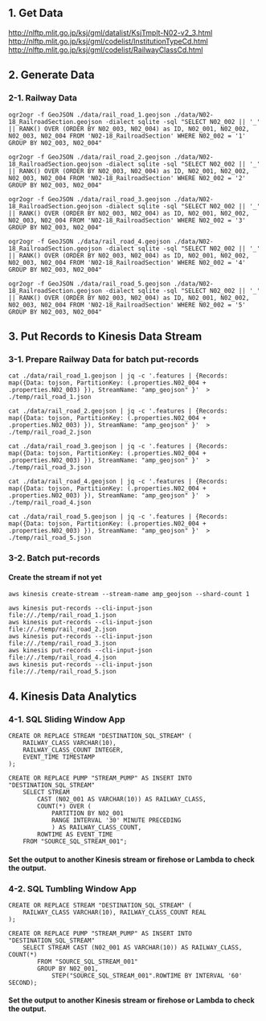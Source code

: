 ## 1. Get Data
http://nlftp.mlit.go.jp/ksj/gml/datalist/KsjTmplt-N02-v2_3.html
http://nlftp.mlit.go.jp/ksj/gml/codelist/InstitutionTypeCd.html
http://nlftp.mlit.go.jp/ksj/gml/codelist/RailwayClassCd.html

## 2. Generate Data
### 2-1. Railway Data

```
ogr2ogr -f GeoJSON ./data/rail_road_1.geojson ./data/N02-18_RailroadSection.geojson -dialect sqlite -sql "SELECT N02_002 || '_' || RANK() OVER (ORDER BY N02_003, N02_004) as ID, N02_001, N02_002, N02_003, N02_004 FROM 'N02-18_RailroadSection' WHERE N02_002 = '1' GROUP BY N02_003, N02_004"

ogr2ogr -f GeoJSON ./data/rail_road_2.geojson ./data/N02-18_RailroadSection.geojson -dialect sqlite -sql "SELECT N02_002 || '_' || RANK() OVER (ORDER BY N02_003, N02_004) as ID, N02_001, N02_002, N02_003, N02_004 FROM 'N02-18_RailroadSection' WHERE N02_002 = '2' GROUP BY N02_003, N02_004"

ogr2ogr -f GeoJSON ./data/rail_road_3.geojson ./data/N02-18_RailroadSection.geojson -dialect sqlite -sql "SELECT N02_002 || '_' || RANK() OVER (ORDER BY N02_003, N02_004) as ID, N02_001, N02_002, N02_003, N02_004 FROM 'N02-18_RailroadSection' WHERE N02_002 = '3' GROUP BY N02_003, N02_004"

ogr2ogr -f GeoJSON ./data/rail_road_4.geojson ./data/N02-18_RailroadSection.geojson -dialect sqlite -sql "SELECT N02_002 || '_' || RANK() OVER (ORDER BY N02_003, N02_004) as ID, N02_001, N02_002, N02_003, N02_004 FROM 'N02-18_RailroadSection' WHERE N02_002 = '4' GROUP BY N02_003, N02_004"

ogr2ogr -f GeoJSON ./data/rail_road_5.geojson ./data/N02-18_RailroadSection.geojson -dialect sqlite -sql "SELECT N02_002 || '_' || RANK() OVER (ORDER BY N02_003, N02_004) as ID, N02_001, N02_002, N02_003, N02_004 FROM 'N02-18_RailroadSection' WHERE N02_002 = '5' GROUP BY N02_003, N02_004"
```

## 3. Put Records to Kinesis Data Stream
### 3-1. Prepare Railway Data for batch put-records
```
cat ./data/rail_road_1.geojson | jq -c '.features | {Records: map({Data: tojson, PartitionKey: (.properties.N02_004 + .properties.N02_003) }), StreamName: "amp_geojson" }'  > ./temp/rail_road_1.json

cat ./data/rail_road_2.geojson | jq -c '.features | {Records: map({Data: tojson, PartitionKey: (.properties.N02_004 + .properties.N02_003) }), StreamName: "amp_geojson" }'  > ./temp/rail_road_2.json

cat ./data/rail_road_3.geojson | jq -c '.features | {Records: map({Data: tojson, PartitionKey: (.properties.N02_004 + .properties.N02_003) }), StreamName: "amp_geojson" }'  > ./temp/rail_road_3.json

cat ./data/rail_road_4.geojson | jq -c '.features | {Records: map({Data: tojson, PartitionKey: (.properties.N02_004 + .properties.N02_003) }), StreamName: "amp_geojson" }'  > ./temp/rail_road_4.json

cat ./data/rail_road_5.geojson | jq -c '.features | {Records: map({Data: tojson, PartitionKey: (.properties.N02_004 + .properties.N02_003) }), StreamName: "amp_geojson" }'  > ./temp/rail_road_5.json
```

### 3-2. Batch put-records
#### Create the stream if not yet
```
aws kinesis create-stream --stream-name amp_geojson --shard-count 1
```

```
aws kinesis put-records --cli-input-json file://./temp/rail_road_1.json
aws kinesis put-records --cli-input-json file://./temp/rail_road_2.json
aws kinesis put-records --cli-input-json file://./temp/rail_road_3.json
aws kinesis put-records --cli-input-json file://./temp/rail_road_4.json
aws kinesis put-records --cli-input-json file://./temp/rail_road_5.json
```

## 4. Kinesis Data Analytics
### 4-1. SQL Sliding Window App
```
CREATE OR REPLACE STREAM "DESTINATION_SQL_STREAM" (
	RAILWAY_CLASS VARCHAR(10), 
	RAILWAY_CLASS_COUNT INTEGER, 
	EVENT_TIME TIMESTAMP
);

CREATE OR REPLACE PUMP "STREAM_PUMP" AS INSERT INTO "DESTINATION_SQL_STREAM"
	SELECT STREAM 
		CAST (N02_001 AS VARCHAR(10)) AS RAILWAY_CLASS, 
		COUNT(*) OVER (
			PARTITION BY N02_001
			RANGE INTERVAL '30' MINUTE PRECEDING
			) AS RAILWAY_CLASS_COUNT,
		ROWTIME AS EVENT_TIME
	FROM "SOURCE_SQL_STREAM_001";
```

#### Set the output to another Kinesis stream or firehose or Lambda to check the output.


### 4-2. SQL Tumbling Window App
```
CREATE OR REPLACE STREAM "DESTINATION_SQL_STREAM" (
	RAILWAY_CLASS VARCHAR(10), RAILWAY_CLASS_COUNT REAL
);

CREATE OR REPLACE PUMP "STREAM_PUMP" AS INSERT INTO "DESTINATION_SQL_STREAM"
    SELECT STREAM CAST (N02_001 AS VARCHAR(10)) AS RAILWAY_CLASS, COUNT(*)
        FROM "SOURCE_SQL_STREAM_001"
        GROUP BY N02_001, 
            STEP("SOURCE_SQL_STREAM_001".ROWTIME BY INTERVAL '60' SECOND);

```

#### Set the output to another Kinesis stream or firehose or Lambda to check the output.
